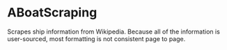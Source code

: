 # ABoatScraping
Scrapes ship information from Wikipedia. Because all of the information is user-sourced, most formatting is not consistent page to page. 
